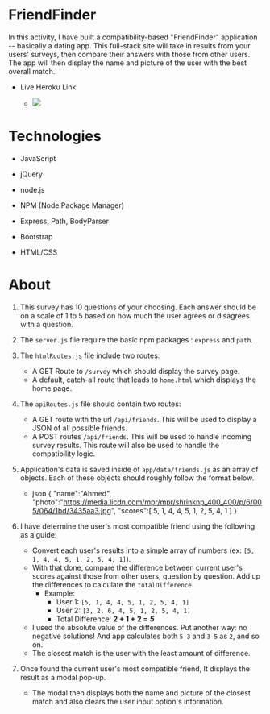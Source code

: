 # FriendFinder

In this activity, I have built a compatibility-based "FriendFinder" application -- basically a dating app. This full-stack site will take in results from your users' surveys, then compare their answers with those from other users. The app will then display the name and picture of the user with the best overall match.

- Live Heroku Link

     * <a href="https://stormy-brushlands-80802.herokuapp.com"><img src= "app/images/imaharmonynestdisplay02.png"></a>

# Technologies

- JavaScript

- jQuery

- node.js

- NPM (Node Package Manager)

- Express, Path, BodyParser

- Bootstrap

- HTML/CSS

# About

1. This survey has 10 questions of your choosing. Each answer should be on a scale of 1 to 5 based on how much the user agrees or disagrees with a question.

2. The `server.js` file  require the basic npm packages : `express` and `path`.

3. The `htmlRoutes.js` file include two routes:

   * A GET Route to `/survey` which should display the survey page.
   * A default, catch-all route that leads to `home.html` which displays the home page.

4. The `apiRoutes.js` file should contain two routes:

   * A GET route with the url `/api/friends`. This will be used to display a JSON of all possible friends.
   * A POST routes `/api/friends`. This will be used to handle incoming survey results. This route will also be used to handle the compatibility logic.

5. Application's data is saved inside of `app/data/friends.js` as an array of objects. Each of these objects should roughly follow the format below.

   * json
{
  "name":"Ahmed",
  "photo":"https://media.licdn.com/mpr/mpr/shrinknp_400_400/p/6/005/064/1bd/3435aa3.jpg",
  "scores":[
      5,
      1,
      4,
      4,
      5,
      1,
      2,
      5,
      4,
      1
    ]
}


6. I have determine the user's most compatible friend using the following as a guide:

   * Convert each user's results into a simple array of numbers (ex: `[5, 1, 4, 4, 5, 1, 2, 5, 4, 1]`).
   * With that done, compare the difference between current user's scores against those from other users, question by question. Add up the differences to calculate the `totalDifference`.
     * Example:
       * User 1: `[5, 1, 4, 4, 5, 1, 2, 5, 4, 1]`
       * User 2: `[3, 2, 6, 4, 5, 1, 2, 5, 4, 1]`
       * Total Difference: **2 + 1 + 2 =** **_5_**
   * I used the absolute value of the differences. Put another way: no negative solutions! And app calculates both `5-3` and `3-5` as `2`, and so on.
   * The closest match is the user with the least amount of difference.

7. Once found the current user's most compatible friend, It displays the result as a modal pop-up.
   * The modal then displays both the name and picture of the closest match and also clears the user input option's information.
